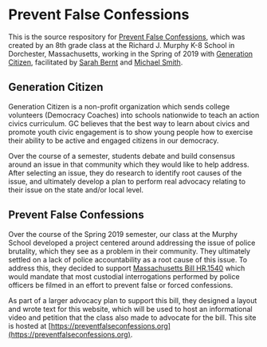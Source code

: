 # Prevent False Confessions

This is the source respository for
[Prevent False Confessions](https://preventfalseconfessions.org), which was
created by an 8th grade class at the Richard J. Murphy K-8 School in Dorchester, Massachusetts, working in the Spring of 2019 with
[Generation Citizen](https://generationcitizen.org), facilitated by
[Sarah Bernt](http://sarahbernt.com) and
[Michael Smith](https://michaelsmith.xyz).

## Generation Citizen

Generation Citizen is a non-profit organization which sends college
volunteers (Democracy Coaches) into schools nationwide to teach an action
civics curriculum. GC believes that the best way to learn about civics and 
promote youth civic engagement is to show young people how to exercise their 
ability to be active and engaged citizens in our democracy.

Over the course of a semester, students debate and build consensus around
an issue in that community which they would like to help address. After
selecting an issue, they do research to identify root causes of the issue, and
ultimately develop a plan to perform real advocacy relating to their issue
on the state and/or local level.

## Prevent False Confessions

Over the course of the Spring 2019 semester, our class at the Murphy School
developed a project centered around addressing the issue of police
brutality, which they see as a problem in their community. They ultimately
settled on a lack of police accountability as a root cause of this issue. To
address this, they decided to support
[Massachusetts Bill HR.1540](https://malegislature.gov/Bills/191/H1540) which
would mandate that most custodial interrogations performed by police officers
be filmed in an effort to prevent false or forced confessions.

As part of a larger advocacy plan to support this bill, they designed a layout
and wrote text for this website, which will be used to host an informational
video and petition that the class also made to advocate for the bill. This
site is hosted at
[https://preventfalseconfessions.org](https://preventfalseconfessions.org).